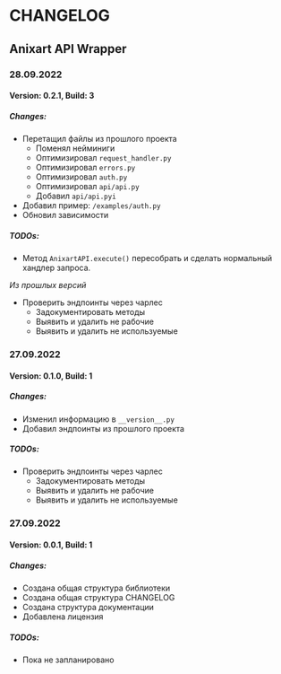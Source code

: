# CHANGELOG

## Anixart API Wrapper

### 28.09.2022
#### Version: 0.2.1, Build: 3

##### Changes:

* Перетащил файлы из прошлого проекта 
  - Поменял нейминиги
  - Оптимизировал `request_handler.py`
  - Оптимизировал `errors.py`
  - Оптимизировал `auth.py`
  - Оптимизировал `api/api.py`
  - Добавил `api/api.pyi`
* Добавил пример: `/examples/auth.py`
* Обновил зависимости

##### TODOs:

* Метод `AnixartAPI.execute()` пересобрать и сделать нормальный хандлер запроса.

_Из прошлых версий_

* Проверить эндпоинты через чарлес
  - Задокументировать методы
  - Выявить и удалить не рабочие
  - Выявить и удалить не используемые

### 27.09.2022
[//]: # ( Да, я не билдил, это не ошибка )
#### Version: 0.1.0, Build: 1

##### Changes:

* Изменил информацию в `__version__.py`
* Добавил эндпоинты из прошлого проекта

##### TODOs:

* Проверить эндпоинты через чарлес
  - Задокументировать методы
  - Выявить и удалить не рабочие
  - Выявить и удалить не используемые


### 27.09.2022
#### Version: 0.0.1, Build: 1

##### Changes:

* Создана общая структура библиотеки
* Создана общая структура CHANGELOG
* Создана структура документации
* Добавлена лицензия

##### TODOs:

* Пока не запланировано
